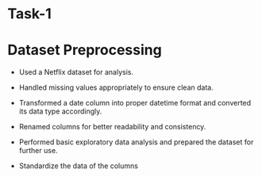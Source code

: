 # Task-1
# Dataset Preprocessing
- Used a Netflix dataset for analysis.

- Handled missing values appropriately to ensure clean data.

- Transformed a date column into proper datetime format and converted its data type accordingly.

- Renamed columns for better readability and consistency.

- Performed basic exploratory data analysis and prepared the dataset for further use.

- Standardize the data of the columns
